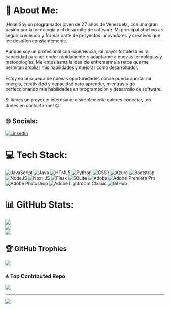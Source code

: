# 💫 About Me:
¡Hola! Soy un programador joven de 27 años de Venezuela, con una gran pasión por la tecnología y el desarrollo de software. Mi principal objetivo es seguir creciendo y formar parte de proyectos innovadores y creativos que me desafíen constantemente.<br><br>Aunque soy un profesional con experiencia, mi mayor fortaleza es mi capacidad para aprender rápidamente y adaptarme a nuevas tecnologías y metodologías. Me entusiasma la idea de enfrentarme a retos que me permitan ampliar mis habilidades y mejorar como desarrollador.<br><br>Estoy en búsqueda de nuevas oportunidades donde pueda aportar mi energía, creatividad y capacidad para aprender, mientras sigo perfeccionando mis habilidades en programación y desarrollo de software.<br><br>Si tienes un proyecto interesante o simplemente quieres conectar, ¡no dudes en contactarme! 😊


## 🌐 Socials:
[![LinkedIn](https://img.shields.io/badge/LinkedIn-%230077B5.svg?logo=linkedin&logoColor=white)](https://www.linkedin.com/in/gabriel-armando-morales-rondon-0b101b183/) 

# 💻 Tech Stack:
![JavaScript](https://img.shields.io/badge/javascript-%23323330.svg?style=for-the-badge&logo=javascript&logoColor=%23F7DF1E) ![Java](https://img.shields.io/badge/java-%23ED8B00.svg?style=for-the-badge&logo=openjdk&logoColor=white) ![HTML5](https://img.shields.io/badge/html5-%23E34F26.svg?style=for-the-badge&logo=html5&logoColor=white) ![Python](https://img.shields.io/badge/python-3670A0?style=for-the-badge&logo=python&logoColor=ffdd54) ![CSS3](https://img.shields.io/badge/css3-%231572B6.svg?style=for-the-badge&logo=css3&logoColor=white) ![Azure](https://img.shields.io/badge/azure-%230072C6.svg?style=for-the-badge&logo=microsoftazure&logoColor=white) ![Bootstrap](https://img.shields.io/badge/bootstrap-%238511FA.svg?style=for-the-badge&logo=bootstrap&logoColor=white) ![NodeJS](https://img.shields.io/badge/node.js-6DA55F?style=for-the-badge&logo=node.js&logoColor=white) ![Next JS](https://img.shields.io/badge/Next-black?style=for-the-badge&logo=next.js&logoColor=white) ![Flask](https://img.shields.io/badge/flask-%23000.svg?style=for-the-badge&logo=flask&logoColor=white) ![SQLite](https://img.shields.io/badge/sqlite-%2307405e.svg?style=for-the-badge&logo=sqlite&logoColor=white) ![Adobe](https://img.shields.io/badge/adobe-%23FF0000.svg?style=for-the-badge&logo=adobe&logoColor=white) ![Adobe Premiere Pro](https://img.shields.io/badge/Adobe%20Premiere%20Pro-9999FF.svg?style=for-the-badge&logo=Adobe%20Premiere%20Pro&logoColor=white) ![Adobe Photoshop](https://img.shields.io/badge/adobe%20photoshop-%2331A8FF.svg?style=for-the-badge&logo=adobe%20photoshop&logoColor=white) ![Adobe Lightroom Classic](https://img.shields.io/badge/Adobe%20Lightroom%20Classic-31A8FF.svg?style=for-the-badge&logo=Adobe%20Lightroom%20Classic&logoColor=white) ![GitHub](https://img.shields.io/badge/github-%23121011.svg?style=for-the-badge&logo=github&logoColor=white)
# 📊 GitHub Stats:
![](https://github-readme-stats.vercel.app/api?username=theliquidbacon&theme=synthwave&hide_border=false&include_all_commits=false&count_private=false)<br/>
![](https://github-readme-streak-stats.herokuapp.com/?user=theliquidbacon&theme=synthwave&hide_border=false)<br/>
![](https://github-readme-stats.vercel.app/api/top-langs/?username=theliquidbacon&theme=synthwave&hide_border=false&include_all_commits=false&count_private=false&layout=compact)

## 🏆 GitHub Trophies
![](https://github-profile-trophy.vercel.app/?username=theliquidbacon&theme=radical&no-frame=false&no-bg=true&margin-w=4)

### 🔝 Top Contributed Repo
![](https://github-contributor-stats.vercel.app/api?username=theliquidbacon&limit=5&theme=dark&combine_all_yearly_contributions=true)

---
[![](https://visitcount.itsvg.in/api?id=theliquidbacon&icon=0&color=0)](https://visitcount.itsvg.in)

<!-- Proudly created with GPRM ( https://gprm.itsvg.in ) -->
